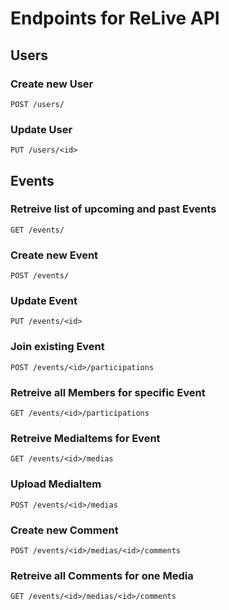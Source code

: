 # Endpoints for ReLive API

## Users

### Create new User

```
POST /users/
```

### Update User

```
PUT /users/<id>
```

## Events

### Retreive list of upcoming and past Events
```
GET /events/
```

### Create new Event
```
POST /events/
```

### Update Event
```
PUT /events/<id>
```

### Join existing Event
```
POST /events/<id>/participations
```

### Retreive all Members for specific Event
```
GET /events/<id>/participations
```

### Retreive MediaItems for Event
```
GET /events/<id>/medias
```

### Upload MediaItem
```
POST /events/<id>/medias
```

### Create new Comment
```
POST /events/<id>/medias/<id>/comments
```

### Retreive all Comments for one Media
```
GET /events/<id>/medias/<id>/comments
```